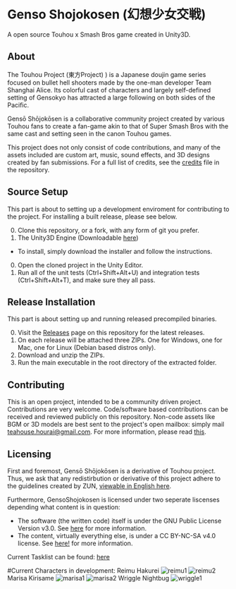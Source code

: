 # Genso Shojokosen (幻想少女交戦)
A open source Touhou x Smash Bros game created in Unity3D.

## About
The Touhou Project (東方Project) ) is a Japanese doujin game series focused on bullet hell shooters made by the one-man developer Team Shanghai Alice. Its colorful cast of characters and largely self-defined setting of Gensokyo has attracted a large following on both sides of the Pacific.

Gensō Shōjokōsen is a collaborative community project created by various Touhou fans to create a fan-game akin to that of Super Smash Bros with the same cast and setting seen in the canon Touhou games.

This project does not only consist of code contributions, and many of the assets included are custom art, music, sound effects, and 3D designs created by fan submissions. For a full list of credits, see the [credits](./CREDITS.md) file in the repository.

## Source Setup
This part is about to setting up a development enviroment for contributing to the project. For installing a built release, please see below.

0. Clone this repository, or a fork, with any form of git you prefer.
0. The Unity3D Engine (Downloadable [here](https://unity3d.com/get-unity/download))
  * To install, simply download the installer and follow the instructions.
0. Open the cloned project in the Unity Editor.
0. Run all of the unit tests (Ctrl+Shift+Alt+U) and integration tests (Ctrl+Shift+Alt+T), and make sure they all pass.

## Release Installation
This part is about setting up and running released precompiled binaries.

0. Visit the [Releases](https://github.com/HouraiTeahouse/GensoShojokosen/releases) page on this repository for the latest releases.
0. On each release will be attached three ZIPs. One for Windows, one for Mac, one for Linux (Debian based distros only).
0. Download and unzip the ZIPs.
0. Run the main executable in the root directory of the extracted folder.

## Contributing
This is an open project, intended to be a community driven project. Contributions are very welcome. Code/software based contributions can be received and reviewed publicly on this repository. Non-code assets like BGM or 3D models are best sent to the project's open mailbox: simply mail teahouse.hourai@gmail.com. For more information, please read [this](./CONTRIBUTING.md).

## Licensing
First and foremost, Gensō Shōjokōsen is a derivative of Touhou project. Thus, we ask that any redistirbution or derivative of this project adhere to the guidelines created by ZUN, [viewable in English here](http://en.touhouwiki.net/wiki/Touhou_Wiki:Copyrights). 

Furthermore, GensoShojokosen is licensed under two seperate liscenses depending what content is in question:  
- The software (the written code) itself is under the GNU Public License Version v3.0. See [here](./SOFTWARE_LICENSE) for more information.
- The content, virtually everything else, is under a CC BY-NC-SA v4.0 license. See [here!](./CONTENT_LICENSE) for more information.

Current Tasklist can be found: [here](https://docs.google.com/spreadsheets/d/1oKmk5Pt0sEq07N8LBrtpubHbIbrXA5xlrI05jgub4hE/edit?usp=sharing)

#Current Characters in development:
Reimu Hakurei
![reimu1](http://i.imgur.com/4xOI9Sp.jpg)
![reimu2](http://i.imgur.com/CrgMNDe.jpg)
Marisa Kirisame
![marisa1](http://i.imgur.com/rdCGeXu.jpg)
![marisa2](http://i.imgur.com/7VYVhkr.jpg)
Wriggle Nightbug
![wriggle1](http://i.imgur.com/qBR9XVg.jpg)
